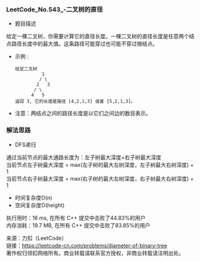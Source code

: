 ### LeetCode_No.543_-二叉树的直径
* 题目描述

给定一棵二叉树，你需要计算它的直径长度。一棵二叉树的直径长度是任意两个结点路径长度中的最大值。这条路径可能穿过也可能不穿过根结点。

* 示例 :
            
      给定二叉树
                1
               / \
              2   3
             / \     
            4   5    
      返回 3, 它的长度是路径 [4,2,1,3] 或者 [5,2,1,3]。

* 注意：两结点之间的路径长度是以它们之间边的数目表示。
### 解法思路
* DFS递归

通过当前节点的最大通路长度为：左子树最大深度+右子树最大深度\
当前节点左子树最大深度 = max(左子树的最大左树深度，左子树最大右树深度) + 1\
当前节点右子树最大深度 = max(右子树的最大左树深度，右子树最大右树深度) + 1
  * 时间复杂度O(n)
  * 空间复杂度O(height) 

执行用时：16 ms, 在所有 C++ 提交中击败了44.83%的用户\
内存消耗：19.7 MB, 在所有 C++ 提交中击败了83.85%的用户

来源：力扣（LeetCode）\
链接：https://leetcode-cn.com/problems/diameter-of-binary-tree \
著作权归领扣网络所有。商业转载请联系官方授权，非商业转载请注明出处。
